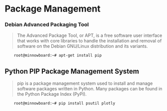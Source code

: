 Package Management
==

### Debian Advanced Packaging Tool

> The Advanced Package Tool, or APT, is a free software user interface that works with core libraries to handle the installation and removal of software on the Debian GNU/Linux distribution and its variants.

```sh
    root@minnowboard:~# apt-get install pip
```

## Python PIP Package Management System

> pip is a package management system used to install and manage software packages written in Python. Many packages can be found in the Python Package Index (PyPI).

```sh
    root@minnowboard:~# pip install psutil plotly
```


